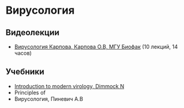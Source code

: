 # Вирусология

## Видеолекции

* [Вирусология Карпова, Карпова О.В, МГУ Биофак](https://teach-in.ru/course/virology) (10 лекций, 14 часов)

## Учебники

* [Introduction to modern virology, Dimmock N](https://disk.yandex.ru/i/fImLskaf38ttFg)
* Principles of
* Вирусология, Пиневич А.В

